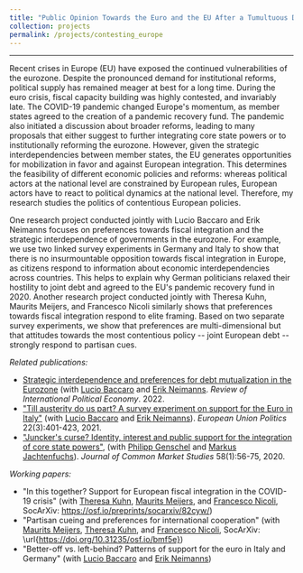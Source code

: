 ```yaml
---
title: "Public Opinion Towards the Euro and the EU After a Tumultuous Decade"
collection: projects
permalink: /projects/contesting_europe
---
```


------

Recent crises in Europe (EU) have exposed the continued vulnerabilities of the eurozone. Despite the pronounced demand for institutional reforms, political supply has remained meager at best for a long time. During the euro crisis, fiscal capacity building was highly contested, and invariably late. The COVID-19 pandemic changed Europe's momentum, as member states agreed to the creation of a pandemic recovery fund. The pandemic also initiated a discussion about broader reforms, leading to many proposals that either suggest to further integrating core state powers or to institutionally reforming the eurozone. However, given the strategic interdependencies between member states, the EU generates opportunities for mobilization in favor and against European integration. This determines the feasibility of different economic policies and reforms: whereas political actors at the national level are constrained by European rules, European actors have to react to political dynamics at the national level. Therefore, my research studies the politics of contentious European policies. 

One research project conducted jointly with Lucio Baccaro and Erik Neimanns focuses on preferences towards fiscal integration and the strategic interdependence of governments in the eurozone. For example, we use two linked survey experiments in Germany and Italy to show that there is no insurmountable opposition towards fiscal integration in Europe, as citizens respond to information about economic interdependencies across countries. This helps to explain why German politicians relaxed their hostility to joint debt and agreed to the EU's pandemic recovery fund in 2020. Another research project conducted jointly with Theresa Kuhn, Maurits Meijers, and Francesco Nicoli similarly shows that preferences towards fiscal integration respond to elite framing. Based on two separate survey experiments, we show that preferences are multi-dimensional but that attitudes towards the most contentious policy -- joint European debt -- strongly respond to partisan cues.

*Related publications:*

* [Strategic interdependence and preferences for debt mutualization in the Eurozone](https://doi.org/10.1080/09692290.2022.2107043) (with [Lucio Baccaro](https://www.mpifg.de/people/lb/index_en.asp) and [Erik Neimanns](https://www.mpifg.de/forschung/wissdetails_en.asp?MitarbID=885). *Review of International Political Economy*. 2022. 
* ["Till austerity do us part? A survey experiment on support for the Euro in Italy"](https://journals.sagepub.com/doi/full/10.1177/14651165211004772) (with [Lucio Baccaro](http://www.mpifg.de/people/lb/index_en.asp) and [Erik Neimanns](https://www.mpifg.de/forschung/wissdetails_en.asp?MitarbID=885)). *European Union Politics* 22(3):401-423, 2021.
* ["Juncker's curse? Identity, interest and public support for the integration of core state powers"](https://doi.org/10.1111/jcms.12980), (with [Philipp Genschel](https://www.eui.eu/DepartmentsAndCentres/PoliticalAndSocialSciences/People/Professors/Genschel) and [Markus Jachtenfuchs](https://www.hertie-school.org/en/research/faculty-and-researchers/profile/person/jachtenfuchs/)). *Journal of Common Market Studies* 58(1):56-75, 2020.

*Working papers:*

* "In this together? Support for European fiscal integration in the COVID-19 crisis" (with [Theresa Kuhn](https://theresakuhn.eu/), [Maurits Meijers](http://maurits-meijers.eu/), and [Francesco Nicoli](https://francesconicoli.wordpress.com/), SocArXiv: https://osf.io/preprints/socarxiv/82cyw/)
* "Partisan cueing and preferences for international cooperation" (with [Maurits Meijers](http://maurits-meijers.eu/), [Theresa Kuhn](https://theresakuhn.eu/), and [Francesco Nicoli](https://francesconicoli.wordpress.com/), SocArXiv: \url{https://doi.org/10.31235/osf.io/bmf5e})
* "Better-off vs. left-behind? Patterns of support for the euro in Italy and Germany" (with [Lucio Baccaro](http://www.mpifg.de/people/lb/index_en.asp) and [Erik Neimanns](https://www.mpifg.de/forschung/wissdetails_en.asp?MitarbID=885))
